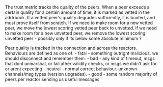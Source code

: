 
The trust metric tracks the quality of the peers.
When a peer exceeds a certain quality for a certain amount of time,
it is marked as vetted in the addrbook.
If a vetted peer's quality degrades sufficiently, it is booted, and must prove itself from scratch.
If we need to make room for a new vetted peer, we move the lowest scoring vetted peer back to unvetted.
If we need to make room for a new unvetted peer, we remove the lowest scoring unvetted peer -
possibly only if its below some absolute minimum ?

Peer quality is tracked in the connection and across the reactors.
Behaviours are defined as one of:
    - fatal - something outright malicious. we should disconnect and remember them.
    - bad - any kind of timeout, msgs that dont unmarshal, or fail other validity checks, or msgs we didn't ask for or arent expecting
    - neutral - normal correct behaviour. unknown channels/msg types (version upgrades).
    - good - some random majority of peers per reactor sending us useful messages

